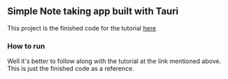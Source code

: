 ## Simple Note taking app built with Tauri 

This project is the finished code for the tutorial [here](spacedimp.com/blog/using-rust-tauri-and-sveltekit-to-build-an-app/)

### How to run

Well it's better to follow along with the tutorial at the link
mentioned above. This is just the finished code as a reference.




